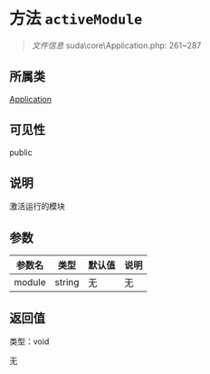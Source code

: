 # 方法 `activeModule`

> *文件信息* suda\core\Application.php: 261~287

## 所属类 

[Application](../Application.md)

## 可见性

public

## 说明

激活运行的模块


## 参数


| 参数名 | 类型 | 默认值 | 说明 |
|--------|-----|-------|-------|
| module |  string | 无 | 无 |



## 返回值

类型：void

无

